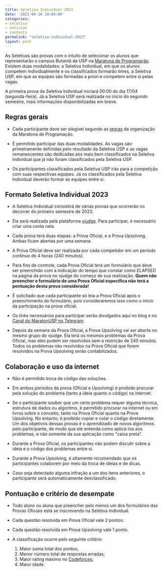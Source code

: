 ```yaml
---
title: Seletiva Individual 2023
date: '2023-04-16 19:00:00'
categories:
- seletiva
- noticias
- contests
permalink: "seletiva-individual-2023"
layout: post
---
```


As Seletivas são provas com o intuito de selecionar os alunos que representarão o campus Butantã da USP na [Maratona de Programação](http://maratona.sbc.org.br/). Existem duas modalidades: a Seletiva Individual, em que os alunos competem individualmente e os classificados formarão times, a Seletiva USP, em que as equipes são formadas a priori e competem entre si pelas vagas.

A primeira prova da Seletiva Individual iniciará 00:00 do dia 17/04 (segunda-feira). Já a Seletiva USP será realizada no início do segundo semestre, mais informações disponibilizadas em breve.

## Regras gerais

* Cada participante deve ser elegível segundo as [regras](http://maratona.sbc.org.br/sobre/regras.html) da organização da Maratona de Programação.

* É permitido participar das duas modalidades. As vagas são primeiramente definidas pelo resultado da Seletiva USP e as vagas remanescentes são dedicadas aos mais bem classificados na Seletiva Individual que já não foram classificados pela Seletiva USP.

* Os participantes classificados pela Seletiva USP irão para a competição com suas respectivas equipes. Já os classificados pela Seletiva Individual deverão formar as equipes entre si.

## Formato Seletiva Individual 2023

* A Seletiva Individual consistirá de várias provas que ocorrerão no decorrer do primeiro semestre de 2023.

* Ela será realizada pela plataforma [vjudge](https://vjudge.net). Para participar, é necessário criar uma conta nela.

* Cada prova terá duas etapas: a Prova Oficial, e a Prova Upsolving. Ambas ficam abertas por uma semana.

* A Prova Oficial deve ser realizada por cada competidor em um período contínuo de 4 horas (240 minutos).

* Para fins de controle, cada Prova Oficial terá um formulário que deve ser preenchido com a indicação do tempo que constar como *ELAPSED* na página da prova no vjudge do começo de sua realização. __Quem não preencher o formulário de uma Prova Oficial específica não terá a pontuação desta prova considerada!__

* É solicitado que cada participante só leia a Prova Oficial após o preenchimento do formulário, pois consideraremos isso como o início da participação na prova oficial.

* Os links necessários para participar serão divulgados aqui no blog e no [Canal do MaratonUSP no Telegram](https://t.me/maratonusp).

* Depois da semana da Prova Oficial, a Prova Upsolving vai ser aberta no mesmo grupo do vjudge. Ela terá os mesmos problemas da Prova Oficial, mas eles podem ser resolvidos sem a restrição de 240 minutos. Todos os problemas não resolvidos na Prova Oficial que forem resolvidos na Prova Upsolving serão contabilizados.

## Colaboração e uso da internet

* Não é permitido troca de código das soluções.

* Em ambos períodos da prova (Oficial e Upsolving) é proibido procurar pela solução do problema (tanto a ideia quanto o código) na internet.

* Se o participante souber que um certo problema requer alguma técnica, estrutura de dados ou algoritmo, é permitido procurar na internet ou em livros sobre o conceito, tanto na Prova Oficial quanto na Prova Upsolving. No entanto, é proibido copiar e colar o código diretamente. Um dos objetivos dessas provas é o aprendizado de novos algoritmos pelo participante, de modo que ele entenda como aplicá-los aos problemas, e não somente da sua aplicação como "caixa preta".

* Durante a Prova Oficial, os participantes não podem discutir sobre a ideia e o código dos problemas entre si.

* Durante a Prova Upsolving, é altamente recomendado que os participantes colaborem por meio da troca de ideias e de dicas.

* Caso seja detectado alguma infração a um dos itens anteriores, o participante será automaticamente desclassificado.

## Pontuação e critério de desempate

* Todo aluno ou aluna que preencher pelo menos um dos formulários das Provas Oficiais está se inscrevendo na Seletiva Individual.

* Cada questão resolvida em Prova Oficial vale 2 pontos.

* Cada questão resolvida em Prova Upsolving vale 1 ponto.

* A classificação ocorre pelo seguinte critério:
   1. Maior soma total dos pontos;
   2. Menor número total de respostas erradas;
   3. Maior rating máximo no [Codeforces](http://codeforces.com);
   4. Maior idade.

